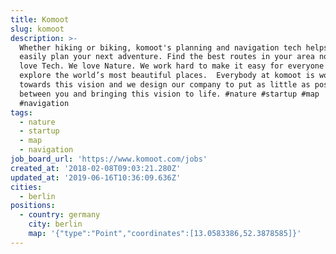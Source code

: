 ```yaml
---
title: Komoot
slug: komoot
description: >-
  Whether hiking or biking, komoot's planning and navigation tech helps you to
  easily plan your next adventure. Find the best routes in your area now! We
  love Tech. We love Nature. We work hard to make it easy for everyone to
  explore the world’s most beautiful places.  Everybody at komoot is working
  towards this vision and we design our company to put as little as possible
  between you and bringing this vision to life. #nature #startup #map
  #navigation
tags:
  - nature
  - startup
  - map
  - navigation
job_board_url: 'https://www.komoot.com/jobs'
created_at: '2018-02-08T09:03:21.280Z'
updated_at: '2019-06-16T10:36:09.636Z'
cities:
  - berlin
positions:
  - country: germany
    city: berlin
    map: '{"type":"Point","coordinates":[13.0583386,52.3878585]}'
---
```


